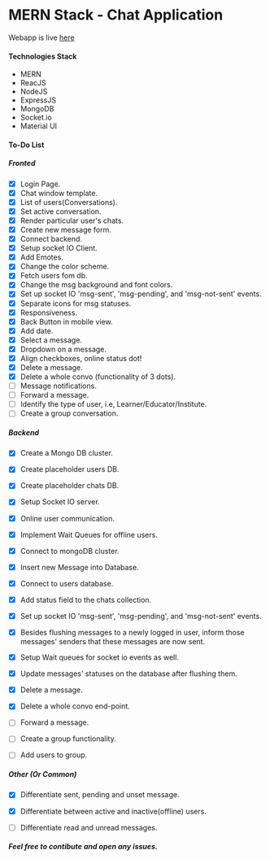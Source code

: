
# MERN Stack - Chat Application
  
Webapp is live [here](http://yml-chat-app.herokuapp.com/)

#### Technologies Stack
- MERN
- ReacJS
- NodeJS
- ExpressJS
- MongoDB
- Socket.io
- Material UI
  
#### To-Do List
##### Fronted
- [x] Login Page.
- [x] Chat window template.
- [x] List of users(Conversations).
- [x] Set active conversation.
- [x] Render particular user's chats.
- [x] Create new message form.
- [x] Connect backend.
- [x] Setup socket IO Client.
- [x] Add Emotes.
- [x] Change the color scheme.
- [x] Fetch users fom db.
- [x] Change the msg background and font colors.
- [x] Set up socket IO 'msg-sent', 'msg-pending', and 'msg-not-sent' events.
- [x] Separate icons for msg statuses.
- [x] Responsiveness.
- [x] Back Button in mobile view.
- [x] Add date.
- [x] Select a message.
- [x] Dropdown on a message.
- [x] Align checkboxes, online status dot!
- [x] Delete a message.
- [x] Delete a whole convo (functionality of 3 dots).
- [ ] Message notifications.
- [ ] Forward a message.
- [ ] Identify the type of user, i.e, Learner/Educator/Institute.
- [ ] Create a group conversation.

##### Backend
- [x] Create a Mongo DB cluster.
- [x] Create placeholder users DB.
- [x] Create placeholder chats DB.
- [x] Setup Socket IO server.
- [x] Online user communication.
- [x] Implement Wait Queues for offline users.
- [x] Connect to mongoDB cluster.
- [x] Insert new Message into Database.
- [x] Connect to users database.
- [x] Add status field to the chats collection.
- [x] Set up socket IO 'msg-sent', 'msg-pending', and 'msg-not-sent' events.
- [x] Besides flushing messages to a newly logged in user, inform those messages' senders that these messages are now sent.
- [x] Setup Wait queues for socket io events as well.
- [x] Update messages' statuses on the database after flushing them.
- [x] Delete a message.
- [x] Delete a whole convo end-point.
- [ ] Forward a message.
- [ ] Create a group functionality.
- [ ] Add users to group.

  
##### Other (Or Common)
- [x] Differentiate sent, pending and unset message.
- [x] Differentiate between active and inactive(offline) users.
- [ ] Differentiate read and unread messages.


  
##### Feel free to contibute and open any issues.
